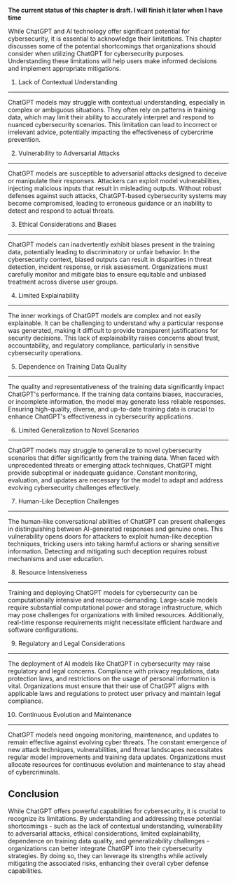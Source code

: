 **The current status of this chapter is draft. I will finish it later when I have time**

While ChatGPT and AI technology offer significant potential for cybersecurity, it is essential to acknowledge their limitations. This chapter discusses some of the potential shortcomings that organizations should consider when utilizing ChatGPT for cybersecurity purposes. Understanding these limitations will help users make informed decisions and implement appropriate mitigations.

1. Lack of Contextual Understanding
-----------------------------------

ChatGPT models may struggle with contextual understanding, especially in complex or ambiguous situations. They often rely on patterns in training data, which may limit their ability to accurately interpret and respond to nuanced cybersecurity scenarios. This limitation can lead to incorrect or irrelevant advice, potentially impacting the effectiveness of cybercrime prevention.

2. Vulnerability to Adversarial Attacks
---------------------------------------

ChatGPT models are susceptible to adversarial attacks designed to deceive or manipulate their responses. Attackers can exploit model vulnerabilities, injecting malicious inputs that result in misleading outputs. Without robust defenses against such attacks, ChatGPT-based cybersecurity systems may become compromised, leading to erroneous guidance or an inability to detect and respond to actual threats.

3. Ethical Considerations and Biases
------------------------------------

ChatGPT models can inadvertently exhibit biases present in the training data, potentially leading to discriminatory or unfair behavior. In the cybersecurity context, biased outputs can result in disparities in threat detection, incident response, or risk assessment. Organizations must carefully monitor and mitigate bias to ensure equitable and unbiased treatment across diverse user groups.

4. Limited Explainability
-------------------------

The inner workings of ChatGPT models are complex and not easily explainable. It can be challenging to understand why a particular response was generated, making it difficult to provide transparent justifications for security decisions. This lack of explainability raises concerns about trust, accountability, and regulatory compliance, particularly in sensitive cybersecurity operations.

5. Dependence on Training Data Quality
--------------------------------------

The quality and representativeness of the training data significantly impact ChatGPT's performance. If the training data contains biases, inaccuracies, or incomplete information, the model may generate less reliable responses. Ensuring high-quality, diverse, and up-to-date training data is crucial to enhance ChatGPT's effectiveness in cybersecurity applications.

6. Limited Generalization to Novel Scenarios
--------------------------------------------

ChatGPT models may struggle to generalize to novel cybersecurity scenarios that differ significantly from the training data. When faced with unprecedented threats or emerging attack techniques, ChatGPT might provide suboptimal or inadequate guidance. Constant monitoring, evaluation, and updates are necessary for the model to adapt and address evolving cybersecurity challenges effectively.

7. Human-Like Deception Challenges
----------------------------------

The human-like conversational abilities of ChatGPT can present challenges in distinguishing between AI-generated responses and genuine ones. This vulnerability opens doors for attackers to exploit human-like deception techniques, tricking users into taking harmful actions or sharing sensitive information. Detecting and mitigating such deception requires robust mechanisms and user education.

8. Resource Intensiveness
-------------------------

Training and deploying ChatGPT models for cybersecurity can be computationally intensive and resource-demanding. Large-scale models require substantial computational power and storage infrastructure, which may pose challenges for organizations with limited resources. Additionally, real-time response requirements might necessitate efficient hardware and software configurations.

9. Regulatory and Legal Considerations
--------------------------------------

The deployment of AI models like ChatGPT in cybersecurity may raise regulatory and legal concerns. Compliance with privacy regulations, data protection laws, and restrictions on the usage of personal information is vital. Organizations must ensure that their use of ChatGPT aligns with applicable laws and regulations to protect user privacy and maintain legal compliance.

10. Continuous Evolution and Maintenance
----------------------------------------

ChatGPT models need ongoing monitoring, maintenance, and updates to remain effective against evolving cyber threats. The constant emergence of new attack techniques, vulnerabilities, and threat landscapes necessitates regular model improvements and training data updates. Organizations must allocate resources for continuous evolution and maintenance to stay ahead of cybercriminals.

Conclusion
----------

While ChatGPT offers powerful capabilities for cybersecurity, it is crucial to recognize its limitations. By understanding and addressing these potential shortcomings - such as the lack of contextual understanding, vulnerability to adversarial attacks, ethical considerations, limited explainability, dependence on training data quality, and generalizability challenges - organizations can better integrate ChatGPT into their cybersecurity strategies. By doing so, they can leverage its strengths while actively mitigating the associated risks, enhancing their overall cyber defense capabilities.
